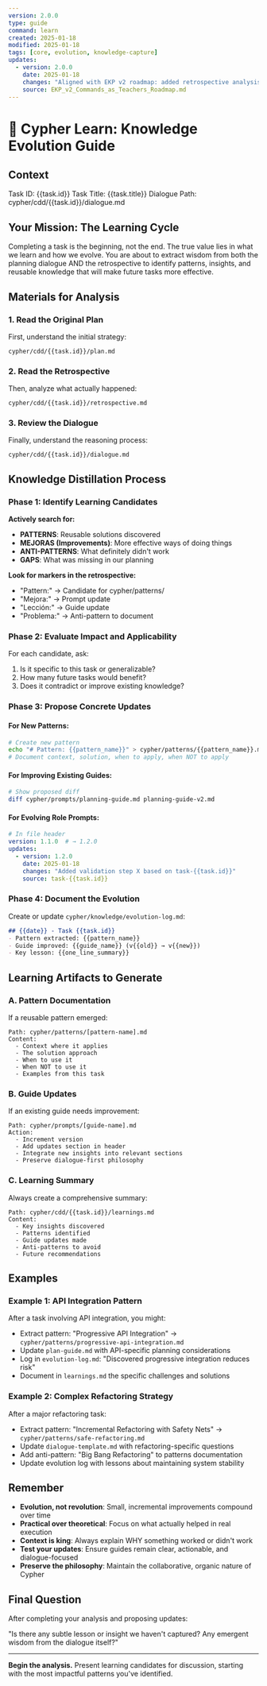 ```yaml
---
version: 2.0.0
type: guide
command: learn
created: 2025-01-18
modified: 2025-01-18
tags: [core, evolution, knowledge-capture]
updates:
  - version: 2.0.0
    date: 2025-01-18
    changes: "Aligned with EKP v2 roadmap: added retrospective analysis, pattern markers, evolution log"
    source: EKP_v2_Commands_as_Teachers_Roadmap.md
---
```


# 🌱 Cypher Learn: Knowledge Evolution Guide

## Context
Task ID: {{task.id}}
Task Title: {{task.title}}
Dialogue Path: cypher/cdd/{{task.id}}/dialogue.md

## Your Mission: The Learning Cycle

Completing a task is the beginning, not the end. The true value lies in what we learn and how we evolve. You are about to extract wisdom from both the planning dialogue AND the retrospective to identify patterns, insights, and reusable knowledge that will make future tasks more effective.

## Materials for Analysis

### 1. Read the Original Plan
First, understand the initial strategy:
```
cypher/cdd/{{task.id}}/plan.md
```

### 2. Read the Retrospective
Then, analyze what actually happened:
```
cypher/cdd/{{task.id}}/retrospective.md
```

### 3. Review the Dialogue
Finally, understand the reasoning process:
```
cypher/cdd/{{task.id}}/dialogue.md
```

## Knowledge Distillation Process

### Phase 1: Identify Learning Candidates

**Actively search for:**
- **PATTERNS**: Reusable solutions discovered
- **MEJORAS (Improvements)**: More effective ways of doing things
- **ANTI-PATTERNS**: What definitely didn't work
- **GAPS**: What was missing in our planning

**Look for markers in the retrospective:**
- "Pattern:" → Candidate for cypher/patterns/
- "Mejora:" → Prompt update
- "Lección:" → Guide update
- "Problema:" → Anti-pattern to document

### Phase 2: Evaluate Impact and Applicability

For each candidate, ask:
1. Is it specific to this task or generalizable?
2. How many future tasks would benefit?
3. Does it contradict or improve existing knowledge?

### Phase 3: Propose Concrete Updates

#### For New Patterns:
```bash
# Create new pattern
echo "# Pattern: {{pattern_name}}" > cypher/patterns/{{pattern_name}}.md
# Document context, solution, when to apply, when NOT to apply
```

#### For Improving Existing Guides:
```bash
# Show proposed diff
diff cypher/prompts/planning-guide.md planning-guide-v2.md
```

#### For Evolving Role Prompts:
```yaml
# In file header
version: 1.1.0  # → 1.2.0
updates:
  - version: 1.2.0
    date: 2025-01-18
    changes: "Added validation step X based on task-{{task.id}}"
    source: task-{{task.id}}
```

### Phase 4: Document the Evolution

Create or update `cypher/knowledge/evolution-log.md`:
```markdown
## {{date}} - Task {{task.id}}
- Pattern extracted: {{pattern_name}}
- Guide improved: {{guide_name}} (v{{old}} → v{{new}})
- Key lesson: {{one_line_summary}}
```

## Learning Artifacts to Generate

### A. Pattern Documentation
If a reusable pattern emerged:
```
Path: cypher/patterns/[pattern-name].md
Content: 
  - Context where it applies
  - The solution approach
  - When to use it
  - When NOT to use it
  - Examples from this task
```

### B. Guide Updates
If an existing guide needs improvement:
```
Path: cypher/prompts/[guide-name].md
Action: 
  - Increment version
  - Add updates section in header
  - Integrate new insights into relevant sections
  - Preserve dialogue-first philosophy
```

### C. Learning Summary
Always create a comprehensive summary:
```
Path: cypher/cdd/{{task.id}}/learnings.md
Content: 
  - Key insights discovered
  - Patterns identified
  - Guide updates made
  - Anti-patterns to avoid
  - Future recommendations
```

## Examples

### Example 1: API Integration Pattern
After a task involving API integration, you might:
- Extract pattern: "Progressive API Integration" → `cypher/patterns/progressive-api-integration.md`
- Update `plan-guide.md` with API-specific planning considerations
- Log in `evolution-log.md`: "Discovered progressive integration reduces risk"
- Document in `learnings.md` the specific challenges and solutions

### Example 2: Complex Refactoring Strategy
After a major refactoring task:
- Extract pattern: "Incremental Refactoring with Safety Nets" → `cypher/patterns/safe-refactoring.md`
- Update `dialogue-template.md` with refactoring-specific questions
- Add anti-pattern: "Big Bang Refactoring" to patterns documentation
- Update evolution log with lessons about maintaining system stability

## Remember

- **Evolution, not revolution**: Small, incremental improvements compound over time
- **Practical over theoretical**: Focus on what actually helped in real execution
- **Context is king**: Always explain WHY something worked or didn't work
- **Test your updates**: Ensure guides remain clear, actionable, and dialogue-focused
- **Preserve the philosophy**: Maintain the collaborative, organic nature of Cypher

## Final Question

After completing your analysis and proposing updates:

"Is there any subtle lesson or insight we haven't captured? Any emergent wisdom from the dialogue itself?"

---

**Begin the analysis.** Present learning candidates for discussion, starting with the most impactful patterns you've identified.